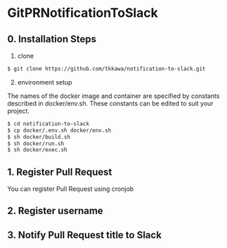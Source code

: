 # GitPRNotificationToSlack
## 0. Installation Steps
1. clone
```sh
$ git clone https://github.com/tkkawa/notification-to-slack.git
```

2. environment setup

The names of the docker image and container are specified by constants described in docker/env.sh.
These constants can be edited to suit your project.
```sh
$ cd notification-to-slack
$ cp docker/.env.sh docker/env.sh
$ sh docker/build.sh
$ sh docker/run.sh
$ sh docker/exec.sh
```
## 1. Register Pull Request
You can register Pull Request using cronjob

## 2. Register username

## 3. Notify Pull Request title to Slack
